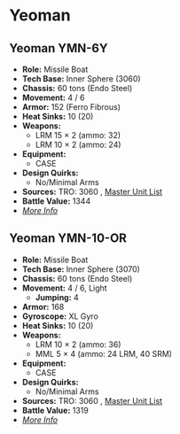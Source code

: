 # Yeoman 

## Yeoman YMN-6Y 

- **Role:** Missile Boat 
- **Tech Base:** Inner Sphere (3060) 
- **Chassis:** 60 tons (Endo Steel) 
- **Movement:** 4 / 6 
- **Armor:** 152 (Ferro Fibrous) 
- **Heat Sinks:** 10 (20) 
- **Weapons:** 
  - LRM 15 × 2 (ammo: 32) 
  - LRM 10 × 2 (ammo: 24) 
- **Equipment:** 
  - CASE 
- **Design Quirks:** 
  - No/Minimal Arms 
- **Sources:** TRO: 3060 , [Master Unit List](http://masterunitlist.info/Unit/Details/3619) 
- **Battle Value:** 1344 
- [*More Info*](yeoman/yeoman_ymn-6y.md) 

## Yeoman YMN-10-OR 

- **Role:** Missile Boat 
- **Tech Base:** Inner Sphere (3070) 
- **Chassis:** 60 tons (Endo Steel) 
- **Movement:** 4 / 6, Light 
  - **Jumping:** 4 
- **Armor:** 168 
- **Gyroscope:** XL Gyro 
- **Heat Sinks:** 10 (20) 
- **Weapons:** 
  - LRM 10 × 2 (ammo: 36) 
  - MML 5 × 4 (ammo: 24 LRM, 40 SRM) 
- **Equipment:** 
  - CASE 
- **Design Quirks:** 
  - No/Minimal Arms 
- **Sources:** TRO: 3060 , [Master Unit List](http://masterunitlist.info/Unit/Details/3618) 
- **Battle Value:** 1319 
- [*More Info*](yeoman/yeoman_ymn-10-or.md) 

